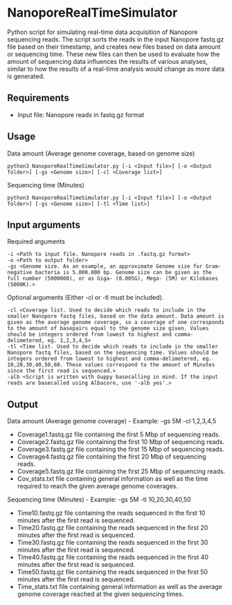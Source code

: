 # NanoporeRealTimeSimulator
Python script for simulating real-time data acquisition of Nanopore sequencing reads. The script sorts the reads in the input Nanopore fastq.gz file based on their timestamp, and creates new files based on data amount or sequencing time. These new files can then be used to evaluate how the amount of sequencing data influences the results of various analyses, similar to how the results of a real-time analysis would change as more data is generated.

## Requirements

- Input file: Nanopore reads in fastq.gz format

## Usage
Data amount (Average genome coverage, based on genome size)
```
python3 NanoporeRealTimeSimulator.py [-i <Input file>] [-o <Output folder>] [-gs <Genome size>] [-cl <Coverage list>]
```
Sequencing time (Minutes)
```
python3 NanoporeRealTimeSimulator.py [-i <Input file>] [-o <Output folder>] [-gs <Genome size>] [-tl <Time list>]
```

## Input arguments

Required arguments
```
-i <Path to input file. Nanopore reads in .fastq.gz format>
-o <Path to output folder>
-gs <Genome size. As an example, an approximate Genome size for Gram-negative bacteria is 5.000.000 bp. Genome size can be given as the full number (5000000), or as Giga- (0.005G), Mega- (5M) or Kilobases (5000K).>
```
Optional arguments (Either -cl or -tl must be included).
```
-cl <Coverage list. Used to decide which reads to include in the smaller Nanopore fastq files, based on the data amount. Data amount is given as the average genome coverage, so a coverage of one corresponds to the amount of basepairs equal to the genome size given. Values should be integers ordered from lowest to highest and comma-delimetered, eg. 1,2,3,4,5>
-tl <Time list. Used to decide which reads to include in the smaller Nanopore fastq files, based on the sequencing time. Values should be integers ordered from lowest to highest and comma-delimetered, eg. 10,20,30,40,50,60. These values correspond to the amount of Minutes since the first read is sequenced.>
-alb <Script is written with Guppy basecalling in mind. If the input reads are basecalled using Albacore, use '-alb yes'.>
```

## Output

Data amount (Average genome coverage) - Example: -gs 5M -cl 1,2,3,4,5
- Coverage1.fastq.gz file containing the first 5 Mbp of sequencing reads.
- Coverage2.fastq.gz file containing the first 10 Mbp of sequencing reads.
- Coverage3.fastq.gz file containing the first 15 Mbp of sequencing reads.
- Coverage4.fastq.gz file containing the first 20 Mbp of sequencing reads.
- Coverage5.fastq.gz file containing the first 25 Mbp of sequencing reads.
- Cov_stats.txt file containing general information as well as the time required to reach the given average genome coverages.

Sequencing time (Minutes) - Example: -gs 5M -tl 10,20,30,40,50
- Time10.fastq.gz file containing the reads sequenced in the first 10 minutes after the first read is sequenced.
- Time20.fastq.gz file containing the reads sequenced in the first 20 minutes after the first read is sequenced.
- Time30.fastq.gz file containing the reads sequenced in the first 30 minutes after the first read is sequenced.
- Time40.fastq.gz file containing the reads sequenced in the first 40 minutes after the first read is sequenced.
- Time50.fastq.gz file containing the reads sequenced in the first 50 minutes after the first read is sequenced.
- Time_stats.txt file containing general information as well as the average genome coverage reached at the given sequencing times.
